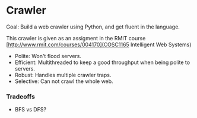 Crawler
=======

Goal: Build a web crawler using Python, and get fluent in the language.  

This crawler is given as an assigment in the RMIT course [http://www.rmit.com/courses/004170](COSC1165 Intelligent Web Systems)

* Polite: Won't flood servers.
* Efficient: Multithreaded to keep a good throughput when being polite to servers.
* Robust: Handles multiple crawler traps.
* Selective: Can not crawl the whole web. 

### Tradeoffs
*  BFS vs DFS?

